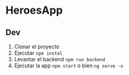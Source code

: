 # HeroesApp

## Dev

1. Clonar el proyecto
2. Ejecutar ```npm instal```
3. Levantar el backend ```npm run backend```
4. Ejecutar la app ```npm start``` o bien ```ng serve -o```
